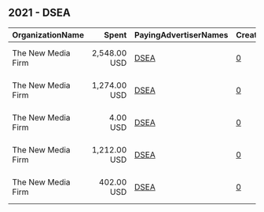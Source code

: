 ## 2021 - DSEA 
|OrganizationName|Spent|PayingAdvertiserNames|CreativeUrls|Impressions|Genders|AgeBrackets|CountryCodes|BillingAddresses|CandidateBallotInformation|
|:---|---:|:---|:---|---:|:---|:---|:---|:---|:---|
|The New Media Firm|2,548.00 USD|[DSEA](2021/DSEA.md)|[0](https://www.snap.com/political-ads/asset/edaf56882284d335e6a2dfb0001500305d82038fe472f1c1daeffdf493e2ecff?mediaType=mp4)|313,592||18+|united states|"1730 Rhode Island Ave, NW Ste 213,Washington,20036,US"|DSEA Advocacy Fund for Children and Public Schools|
|The New Media Firm|1,274.00 USD|[DSEA](2021/DSEA.md)|[0](https://www.snap.com/political-ads/asset/edaf56882284d335e6a2dfb0001500305d82038fe472f1c1daeffdf493e2ecff?mediaType=mp4)|145,145||18+|united states|"1730 Rhode Island Ave, NW Ste 213,Washington,20036,US"|DSEA Advocacy Fund for Children and Public Schools|
|The New Media Firm|4.00 USD|[DSEA](2021/DSEA.md)|[0](https://www.snap.com/political-ads/asset/5d15c7db0ceb001d1b3f811bc1ba4d40266a35b7daeb8e0cf313d07779fa75b1?mediaType=mp4)|657||18+|united states|"1730 Rhode Island Ave, NW Ste 213,Washington,20036,US"|DSEA Advocacy Fund for Children and Public Schools|
|The New Media Firm|1,212.00 USD|[DSEA](2021/DSEA.md)|[0](https://www.snap.com/political-ads/asset/d32cc50f7fd162a220dfa5562d146c76e6cefcc1475ba6a59071151ba3d356e0?mediaType=mp4)|146,191||18+|united states|"1730 Rhode Island Ave, NW Ste 213,Washington,20036,US"|DSEA Advocacy Fund for Children and Public Schools|
|The New Media Firm|402.00 USD|[DSEA](2021/DSEA.md)|[0](https://www.snap.com/political-ads/asset/81deef6a90b436fab198d70cb97d4dcfafc7a545ea3a51839f04d5209599cbad?mediaType=mp4)|48,739||18+|united states|"1730 Rhode Island Ave, NW Ste 213,Washington,20036,US"|DSEA Advocacy Fund for Children and Public Schools|
